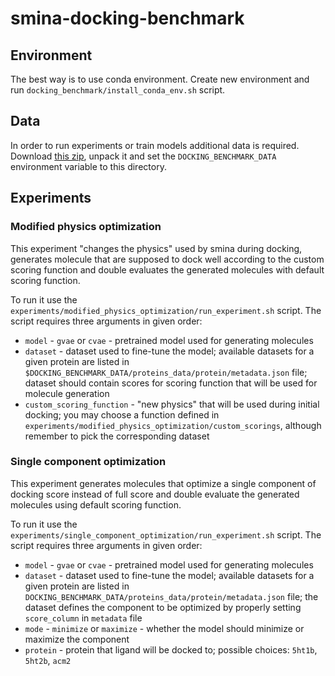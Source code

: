 # smina-docking-benchmark

## Environment

The best way is to use conda environment.
Create new environment and run `docking_benchmark/install_conda_env.sh` script.

## Data

In order to run experiments or train models additional data is required.
Download [this zip](https://drive.google.com/open?id=1HJNgHBWE2eZc2gsHQhqay-V17GaviIxQ), unpack it and set the `DOCKING_BENCHMARK_DATA` environment variable to this directory.

## Experiments

### Modified physics optimization

This experiment "changes the physics" used by smina during docking,
generates molecule that are supposed to dock well according to the custom scoring function
and double evaluates the generated molecules with default scoring function.

To run it use the `experiments/modified_physics_optimization/run_experiment.sh` script.
The script requires three arguments in given order:
* `model` - `gvae` or `cvae` - pretrained model used for generating molecules
* `dataset` - dataset used to fine-tune the model;
available datasets for a given protein are listed in `$DOCKING_BENCHMARK_DATA/proteins_data/protein/metadata.json` file;
dataset should contain scores for scoring function that will be used for molecule generation
* `custom_scoring_function` - "new physics" that will be used during initial docking;
you may choose a function defined in `experiments/modified_physics_optimization/custom_scorings`,
although remember to pick the corresponding dataset

### Single component optimization

This experiment generates molecules that optimize a single component of docking score
instead of full score and double evaluate the generated molecules using default scoring function.

To run it use the `experiments/single_component_optimization/run_experiment.sh` script.
The script requires three arguments in given order:
* `model` - `gvae` or `cvae` - pretrained model used for generating molecules
* `dataset` - dataset used to fine-tune the model;
available datasets for a given protein are listed in `DOCKING_BENCHMARK_DATA/proteins_data/protein/metadata.json` file;
the dataset defines the component to be optimized by properly setting `score_column` in `metadata` file
* `mode` - `minimize` or `maximize` - whether the model should minimize or maximize the component
* `protein` - protein that ligand will be docked to; possible choices: `5ht1b`, `5ht2b`, `acm2`
